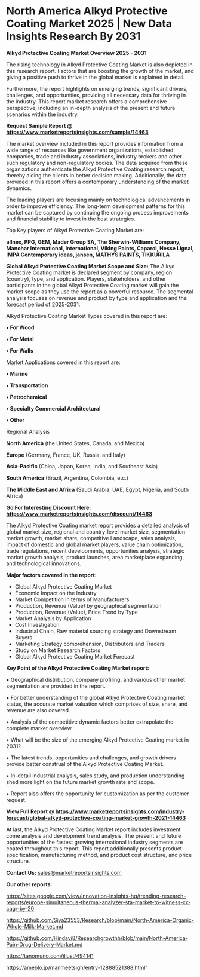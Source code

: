 # North America Alkyd Protective Coating Market 2025 | New Data Insights Research By 2031

<Strong> Alkyd Protective Coating Market Overview 2025 - 2031</strong>

The rising technology in Alkyd Protective Coating Market is also depicted in this research report. Factors that are boosting the growth of the market, and giving a positive push to thrive in the global market is explained in detail.

Furthermore, the report highlights on emerging trends, significant drivers, challenges, and opportunities, providing all necessary data for thriving in the industry. This report market research offers a comprehensive perspective, including an in-depth analysis of the present and future scenarios within the industry.

<strong>Request Sample Report @ <a href=https://www.marketreportsinsights.com/sample/14463>https://www.marketreportsinsights.com/sample/14463</a></strong>

The market overview included in this report provides information from a wide range of resources like government organizations, established companies, trade and industry associations, industry brokers and other such regulatory and non-regulatory bodies. The data acquired from these organizations authenticate the Alkyd Protective Coating research report, thereby aiding the clients in better decision making. Additionally, the data provided in this report offers a contemporary understanding of the market dynamics.

The leading players are focusing mainly on technological advancements in order to improve efficiency. The long-term development patterns for this market can be captured by continuing the ongoing process improvements and financial stability to invest in the best strategies.

Top Key players of Alkyd Protective Coating Market are:

<strong>allnex, PPG, GEM, Mader Group SA, The Sherwin-Williams Company, Manohar International, International, Viking Paints, Caparol, Hesse Lignal, IMPA Contemporary ideas, jansen, MATHYS PAINTS, TIKKURILA</strong>

<strong><b>Global Alkyd Protective Coating Market Scope and Size:</b></strong>
The Alkyd Protective Coating market is declared segment by company, region (country), type, and application. Players, stakeholders, and other participants in the global Alkyd Protective Coating market will gain the market scope as they use the report as a powerful resource. The segmental analysis focuses on revenue and product by type and application and the forecast period of 2025-2031.

Alkyd Protective Coating Market Types covered in this report are:

<strong>• For Wood

• For Metal

• For Walls</strong>

Market Applications covered in this report are:

<strong>• Marine

• Transportation

• Petrochemical

• Specialty Commercial Architectural

• Other</strong> 

Regional Analysis

<strong>North America</strong> (the United States, Canada, and Mexico)

<strong>Europe</strong> (Germany, France, UK, Russia, and Italy)

<strong>Asia-Pacific</strong> (China, Japan, Korea, India, and Southeast Asia)

<strong>South America</strong> (Brazil, Argentina, Colombia, etc.)

<strong>The Middle East and Africa</strong> (Saudi Arabia, UAE, Egypt, Nigeria, and South Africa)

<strong>Go For Interesting Discount Here: <a href=https://www.marketreportsinsights.com/discount/14463>https://www.marketreportsinsights.com/discount/14463</a></strong>

The Alkyd Protective Coating market report provides a detailed analysis of global market size, regional and country-level market size, segmentation market growth, market share, competitive Landscape, sales analysis, impact of domestic and global market players, value chain optimization, trade regulations, recent developments, opportunities analysis, strategic market growth analysis, product launches, area marketplace expanding, and technological innovations.

<strong><b>Major factors covered in the report:</b></strong>
<ul>
  <li>Global Alkyd Protective Coating Market </li>
  <li>Economic Impact on the Industry</li>
  <li>Market Competition in terms of Manufacturers</li>
  <li>Production, Revenue (Value) by geographical segmentation</li>
  <li>Production, Revenue (Value), Price Trend by Type</li>
  <li>Market Analysis by Application</li>
  <li>Cost Investigation</li>
  <li>Industrial Chain, Raw material sourcing strategy and Downstream Buyers</li>
  <li>Marketing Strategy comprehension, Distributors and Traders</li>
  <li>Study on Market Research Factors</li>
  <li>Global Alkyd Protective Coating Market Forecast</li>
</ul>

<strong><b>Key Point of the Alkyd Protective Coating Market report:</b></strong>

• Geographical distribution, company profiling, and various other market segmentation are provided in the report.

• For better understanding of the global Alkyd Protective Coating market status, the accurate market valuation which comprises of size, share, and revenue are also covered.

• Analysis of the competitive dynamic factors better extrapolate the complete market overview

• What will be the size of the emerging Alkyd Protective Coating market in 2031?

• The latest trends, opportunities and challenges, and growth drivers provide better construal of the Alkyd Protective Coating Market.

• In-detail industrial analysis, sales study, and production understanding shed more light on the future market growth rate and scope.

• Report also offers the opportunity for customization as per the customer request.

<strong><b>View Full Report @ <a href=https://www.marketreportsinsights.com/industry-forecast/global-alkyd-protective-coating-market-growth-2021-14463>https://www.marketreportsinsights.com/industry-forecast/global-alkyd-protective-coating-market-growth-2021-14463</a></b></strong>


At last, the Alkyd Protective Coating Market report includes investment come analysis and development trend analysis. The present and future opportunities of the fastest growing international industry segments are coated throughout this report. This report additionally presents product specification, manufacturing method, and product cost structure, and price structure.

<strong>Contact Us:</strong>
sales@marketreportsinsights.com

<strong>Our other reports:</strong>

<a href=https://sites.google.com/view/innovation-insights-hq/trending-research-reports/europe-simultaneous-thermal-analyzer-sta-market-to-witness-xx-cagr-by-20>https://sites.google.com/view/innovation-insights-hq/trending-research-reports/europe-simultaneous-thermal-analyzer-sta-market-to-witness-xx-cagr-by-20</a>

<a href=https://github.com/Siya23553/Research/blob/main/North-America-Organic-Whole-Milk-Market.md>https://github.com/Siya23553/Research/blob/main/North-America-Organic-Whole-Milk-Market.md</a>

<a href=https://github.com/Hindavi8/Researchgrowthh/blob/main/North-America-Pain-Drug-Delivery-Market.md>https://github.com/Hindavi8/Researchgrowthh/blob/main/North-America-Pain-Drug-Delivery-Market.md</a>

<a href=https://tanomuno.com/illust/494141>https://tanomuno.com/illust/494141</a>

<a href=https://ameblo.jp/manmeetsigh/entry-12888521388.html>https://ameblo.jp/manmeetsigh/entry-12888521388.html</a>"
